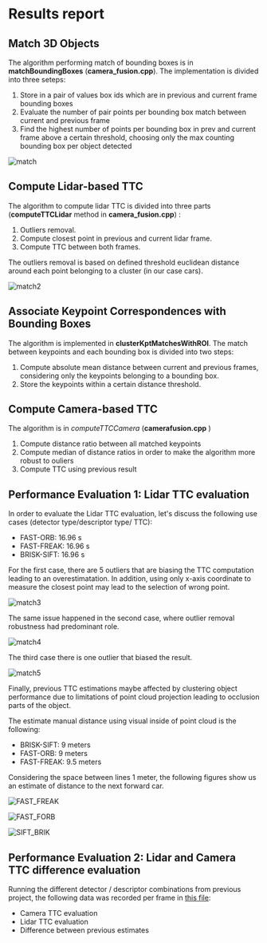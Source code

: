 # Results report 

## Match 3D Objects

The algorithm performing match of bounding boxes is in **matchBoundingBoxes** (**camera_fusion.cpp**).
The implementation is divided into three seteps: 
1. Store in a pair of values box ids which are in previous and current frame bounding boxes
2. Evaluate the number of pair points per bounding box match between current and previous frame
3. Find the highest number of points per bounding box in prev and current frame above a certain threshold, choosing only the max counting bounding box per object detected 

![match](images/match3d.png)

## Compute Lidar-based TTC
The algorithm to compute lidar TTC is divided into three parts (**computeTTCLidar** method in **camera_fusion.cpp**) : 
1. Outliers removal.
2. Compute closest point in previous and current lidar frame. 
3. Compute TTC between both frames.

The outliers removal is based on defined threshold euclidean distance around each point belonging to a cluster (in our case cars). 

![match2](images/clusterex.png)

## Associate Keypoint Correspondences with Bounding Boxes
The algorithm is implemented in **clusterKptMatchesWithROI**. 
The match between keypoints and each bounding box is divided into two steps:
1. Compute absolute mean distance between current and previous frames, considering only the keypoints belonging to a bounding box.
2. Store the keypoints within a certain distance threshold.

## Compute Camera-based TTC
The algorithm is in $computeTTCCamera$ (**camerafusion.cpp** )

1. Compute distance ratio between all matched keypoints 
2. Compute median of distance ratios in order to make the algorithm more robust to ouliers
3. Compute TTC using previous result

## Performance Evaluation 1: Lidar TTC evaluation  
In order to evaluate the Lidar TTC evaluation, let's discuss the following use cases (detector type/descriptor type/ TTC):
* FAST-ORB: 16.96 s
* FAST-FREAK: 16.96 s 
* BRISK-SIFT: 16.96 s  

For the first case, there are 5 outliers that are biasing the TTC computation leading to an overestimatation. In addition, using only x-axis coordinate to measure the closest point may lead to the selection of wrong point.

![match3](images/clusterfastorb.png)


The same issue happened in the second case, where outlier removal robustness had predominant role.

![match4](images/clusterfastfreak.png)


The third case there is one outlier that biased the result.


![match5](images/clusterBRISKSIFT.png)

Finally, previous TTC estimations maybe affected by clustering object performance due to limitations of point cloud projection leading to occlusion parts of the object.

The estimate manual distance using visual inside of point cloud is the following:
* BRISK-SIFT: 9 meters
* FAST-ORB: 9 meters
* FAST-FREAK: 9.5 meters

Considering the space between lines 1 meter, the following figures show us an estimate of distance to the next forward car.

![FAST_FREAK](images/clusterfastfreakcloud.png)

![FAST_FORB](images/clusterfastorbcloud.png)

![SIFT_BRIK](images/clustersiftbriskcloud.png)


## Performance Evaluation 2: Lidar and Camera TTC difference evaluation 

 Running the different detector / descriptor combinations from previous project, the following data was recorded per frame in [this file](results/data.csv):
 * Camera TTC evaluation
 * Lidar TTC evaluation
 * Difference between previous estimates
